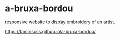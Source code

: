 # a-bruxa-bordou
responsive website to display embroidery of an artist.

https://tamiriscss.github.io/a-bruxa-bordou/
